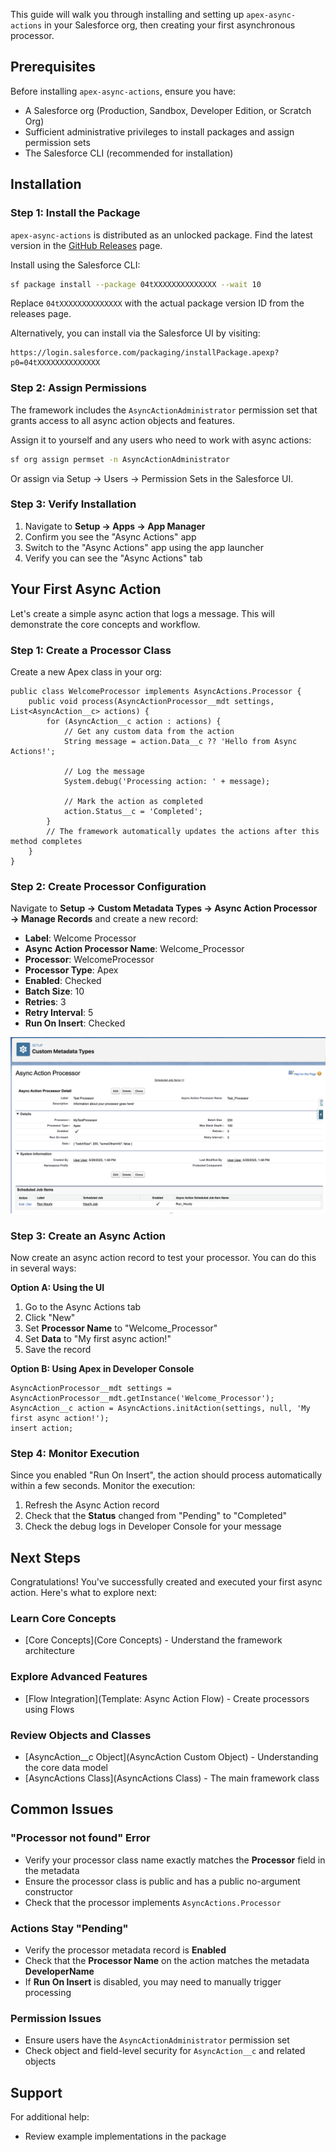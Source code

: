 This guide will walk you through installing and setting up `apex-async-actions` in your Salesforce org, then creating your first asynchronous processor.

## Prerequisites

Before installing `apex-async-actions`, ensure you have:

-   A Salesforce org (Production, Sandbox, Developer Edition, or Scratch Org)
-   Sufficient administrative privileges to install packages and assign permission sets
-   The Salesforce CLI (recommended for installation)

## Installation

### Step 1: Install the Package

`apex-async-actions` is distributed as an unlocked package. Find the latest version in the [GitHub Releases](https://github.com/jasonsiders/apex-async-actions/releases) page.

Install using the Salesforce CLI:

```sh
sf package install --package 04tXXXXXXXXXXXXXX --wait 10
```

Replace `04tXXXXXXXXXXXXXX` with the actual package version ID from the releases page.

Alternatively, you can install via the Salesforce UI by visiting:

```
https://login.salesforce.com/packaging/installPackage.apexp?p0=04tXXXXXXXXXXXXXX
```

### Step 2: Assign Permissions

The framework includes the `AsyncActionAdministrator` permission set that grants access to all async action objects and features.

Assign it to yourself and any users who need to work with async actions:

```sh
sf org assign permset -n AsyncActionAdministrator
```

Or assign via Setup → Users → Permission Sets in the Salesforce UI.

### Step 3: Verify Installation

1. Navigate to **Setup → Apps → App Manager**
2. Confirm you see the "Async Actions" app
3. Switch to the "Async Actions" app using the app launcher
4. Verify you can see the "Async Actions" tab

## Your First Async Action

Let's create a simple async action that logs a message. This will demonstrate the core concepts and workflow.

### Step 1: Create a Processor Class

Create a new Apex class in your org:

```apex
public class WelcomeProcessor implements AsyncActions.Processor {
	public void process(AsyncActionProcessor__mdt settings, List<AsyncAction__c> actions) {
		for (AsyncAction__c action : actions) {
			// Get any custom data from the action
			String message = action.Data__c ?? 'Hello from Async Actions!';

			// Log the message
			System.debug('Processing action: ' + message);

			// Mark the action as completed
			action.Status__c = 'Completed';
		}
		// The framework automatically updates the actions after this method completes
	}
}
```

### Step 2: Create Processor Configuration

Navigate to **Setup → Custom Metadata Types → Async Action Processor → Manage Records** and create a new record:

-   **Label**: Welcome Processor
-   **Async Action Processor Name**: Welcome_Processor
-   **Processor**: WelcomeProcessor
-   **Processor Type**: Apex
-   **Enabled**: Checked
-   **Batch Size**: 10
-   **Retries**: 3
-   **Retry Interval**: 5
-   **Run On Insert**: Checked

![Sample Processor Configuration](media/sample_processor_config.png)

### Step 3: Create an Async Action

Now create an async action record to test your processor. You can do this in several ways:

**Option A: Using the UI**

1. Go to the Async Actions tab
2. Click "New"
3. Set **Processor Name** to "Welcome_Processor"
4. Set **Data** to "My first async action!"
5. Save the record

**Option B: Using Apex in Developer Console**

```apex
AsyncActionProcessor__mdt settings = AsyncActionProcessor__mdt.getInstance('Welcome_Processor');
AsyncAction__c action = AsyncActions.initAction(settings, null, 'My first async action!');
insert action;
```

### Step 4: Monitor Execution

Since you enabled "Run On Insert", the action should process automatically within a few seconds. Monitor the execution:

1. Refresh the Async Action record
2. Check that the **Status** changed from "Pending" to "Completed"
3. Check the debug logs in Developer Console for your message

## Next Steps

Congratulations! You've successfully created and executed your first async action. Here's what to explore next:

### Learn Core Concepts

-   [Core Concepts](Core Concepts) - Understand the framework architecture

### Explore Advanced Features

-   [Flow Integration](Template: Async Action Flow) - Create processors using Flows

### Review Objects and Classes

-   [AsyncAction\_\_c Object](AsyncAction Custom Object) - Understanding the core data model
-   [AsyncActions Class](AsyncActions Class) - The main framework class

## Common Issues

### "Processor not found" Error

-   Verify your processor class name exactly matches the **Processor** field in the metadata
-   Ensure the processor class is public and has a public no-argument constructor
-   Check that the processor implements `AsyncActions.Processor`

### Actions Stay "Pending"

-   Verify the processor metadata record is **Enabled**
-   Check that the **Processor Name** on the action matches the metadata **DeveloperName**
-   If **Run On Insert** is disabled, you may need to manually trigger processing

### Permission Issues

-   Ensure users have the `AsyncActionAdministrator` permission set
-   Check object and field-level security for `AsyncAction__c` and related objects

## Support

For additional help:

-   Review example implementations in the package
